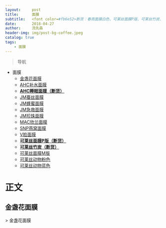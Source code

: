 ```yaml
---
layout:     post
title:      面膜
subtitle:   <font color=#fb6e52>断货：春雨面膜白色、可莱丝面膜P版、可莱丝竹炭、JM蚕丝面膜、SUN玻尿酸面膜</font>
date:       2018-04-27
author:     流先森
header-img: img/post-bg-coffee.jpeg
catalog: true
tags:
    - 面膜
---
```

> 导航

* 面膜
	* [金盏花面膜](#1.1)
  * [AHC补水面膜](#1.2)
  * [__AHC睡眠面膜（断货）__](#1.3)
  * [JM蚕丝面膜](#1.4)
  * [JM蜂蜜面膜](#1.5)
  * [JM急救面膜](#1.6)
  * [JM珍珠面膜](#1.7)
  * [MAC欣兰面膜](#1.8)
  * [SNP燕窝面膜](#1.9)
  * [V脸面膜](#1.10)
  * [__可莱丝面膜P版（断货）__](#1.11)
  * [__可莱丝竹炭（断货）__](#1.12)
  * [可莱丝面膜M版](#1.13)
  * [可莱丝动物粉色](#1.14)
  * [可莱丝动物蓝色](#1.15)






# 正文
<h2 id="1.1">金盏花面膜</h2>
> 金盏花面膜
